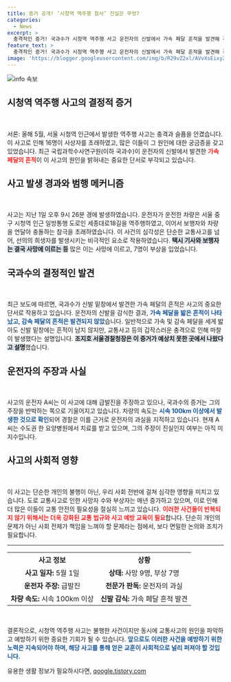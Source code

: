 ```yaml
---
title: 증거 공개! ‘시청역 역주행 참사’ 진실은 무엇?
categories:
  - News
excerpt: >
  충격적인 증거! 국과수가 시청역 역주행 사고 운전자의 신발에서 가속 페달 흔적을 발견해 경찰이 경악했다. 과속으로 인한 이번 사고의 배후가 드러나며, 운전자는 급발진 주장을 이어가고 있다. 클릭해서 자세한 내용을 확인하세요!
feature_text: >
  충격적인 증거! 국과수가 시청역 역주행 사고 운전자의 신발에서 가속 페달 흔적을 발견해 경찰이 경악했다. 과속으로 인한 이번 사고의 배후가 드러나며, 운전자는 급발진 주장을 이어가고 있다. 클릭해서 자세한 내용을 확인하세요!
image: 'https://blogger.googleusercontent.com/img/b/R29vZ2xl/AVvXsEixyZcFfHzMRdzZMjFBmAUKJYCLCGyLL1o632UiGVXcaFdKo_bkvkuCioo0uUKlGfBVcT3P84aROyZIXSBEx3Aw5nCQ3pTgDom1WDC4m8eifvWiAmWEEVb4x6G_l8C0QH225ldMjyaFvpxGEBGNO37VmDTDMHGhJPq73UglMfDca1-0aw/s1600/blogspot.png'
---
```


<p><img src="https://blogger.googleusercontent.com/img/b/R29vZ2xl/AVvXsEixyZcFfHzMRdzZMjFBmAUKJYCLCGyLL1o632UiGVXcaFdKo_bkvkuCioo0uUKlGfBVcT3P84aROyZIXSBEx3Aw5nCQ3pTgDom1WDC4m8eifvWiAmWEEVb4x6G_l8C0QH225ldMjyaFvpxGEBGNO37VmDTDMHGhJPq73UglMfDca1-0aw/s1600/blogspot.png" alt="info 속보" /></p>

<h2 data-ke-size="size26">시청역 역주행 사고의 결정적 증거</h2>

<p data-ke-size="size16">&nbsp;</p>

<p>서론: 올해 5월, 서울 시청역 인근에서 발생한 역주행 사고는 충격과 슬픔을 안겼습니다. 이 사고로 인해 16명이 사상자를 초래하였고, 많은 이들이 그 원인에 대한 궁금증을 갖고 있었습니다. 최근 국립과학수사연구원(이하 국과수)이 운전자의 신발에서 발견한 <b><span style="color: #ee2323;">가속 페달의 흔적</span></b>이 이 사고의 원인을 밝혀내는 중요한 단서로 부각되고 있습니다. </p>

<h2 data-ke-size="size26">사고 발생 경과와 범행 메커니즘</h2>

<p data-ke-size="size16">&nbsp;</p>

<p>사고는 지난 1일 오후 9시 26분 경에 발생하였습니다. 운전자가 운전한 차량은 서울 중구 시청역 인근 일방통행 도로인 세종대로18길을 역주행하였고, 이어서 보행자와 차량을 연달아 충돌하는 참극을 초래하였습니다. 이 사건의 심각성은 단순한 교통사고를 넘어, 선의의 희생자를 발생시키는 비극적인 요소로 작용하였습니다. <b><span style="background-color: #21538527;">택시 기사와 보행자는 결국 사망에 이르는 등</span></b> 많은 이는 사망에 이르고, 7명이 부상을 입었습니다. </p>

<h2 data-ke-size="size26">국과수의 결정적인 발견</h2>

<p data-ke-size="size16">&nbsp;</p>

<p>최근 보도에 따르면, 국과수가 신발 밑창에서 발견한 가속 페달의 흔적은 사고의 중요한 단서로 작용하고 있습니다. 운전자의 신발을 감식한 결과, <b><span style="color: #1a5490;">가속 페달을 밟은 흔적이 나타났고, 감속 페달의 흔적은 발견되지 않았</span></b>습니다. 일반적으로 가속 및 감속 페달을 세게 밟아도 신발 밑창에는 흔적이 남지 않지만, 교통사고 등의 갑작스러운 충격으로 인해 마찰이 발생했다는 설명입니다. <b><span style="background-color: #21538527;">조지호 서울경찰청장은 이 증거가 예상치 못한 곳에서 나왔다고 설명</span></b>했습니다. </p>

<h2 data-ke-size="size26">운전자의 주장과 사실</h2>

<p data-ke-size="size16">&nbsp;</p>

<p>사고의 운전자 A씨는 이 사고에 대해 급발진을 주장하고 있으나, 국과수의 증거는 그의 주장을 반박하는 쪽으로 기울어지고 있습니다. 차량의 속도는 <b><span style="color: #1a5490;">시속 100km 이상에서 발생한 것으로 확인</span></b>되어 경찰은 이를 근거로 운전자의 과실을 지적하고 있습니다. 현재 A씨는 수도권 한 요양병원에서 치료를 받고 있으며, 그의 주장이 진실인지 여부는 아직 미지수입니다. </p>

<h2 data-ke-size="size26">사고의 사회적 영향</h2>

<p data-ke-size="size16">&nbsp;</p>

<p>이 사고는 단순한 개인의 불행이 아닌, 우리 사회 전반에 걸쳐 심각한 영향을 미치고 있습니다. 도로 교통사고로 인한 사망자 수와 부상자는 매년 증가하고 있으며, 이로 인해 더 많은 이들이 교통 안전의 필요성을 절실히 느끼고 있습니다. <b><span style="color: #ee2323;">이러한 사건들이 반복되지 않기 위해서는 더욱 강화된 교통 법규와 사고 예방 교육이 필요</span></b>합니다. 단순히 개인의 문제가 아닌 사회 전체가 책임을 느껴야 할 문제라는 점에서, 보다 면밀한 논의와 조치가 필요합니다. </p>

<hr>

<table style="width:100%; border-collapse:collapse;">
  <tr>
    <th style="text-align: center; height: 30px;">사고 정보</th>
    <th style="text-align: center; height: 30px;">상황</th>
  </tr>
  <tr>
    <td style="text-align: center; height: 30px;"><b>사고 일자:</b> 5월 1일</td>
    <td style="text-align: center; height: 30px;"><b>상태:</b> 사망 9명, 부상 7명</td>
  </tr>
  <tr>
    <td style="text-align: center; height: 30px;"><b>운전자 주장:</b> 급발진</td>
    <td style="text-align: center; height: 30px;"><b>전문가 판독:</b> 운전자의 과실</td>
  </tr>
  <tr>
    <td style="text-align: center; height: 30px;"><b>차량 속도:</b> 시속 100km 이상</td>
    <td style="text-align: center; height: 30px;"><b>신발 감식:</b> 가속 페달 흔적 발견</td>
  </tr>
</table>

<p data-ke-size="size16">&nbsp;</p>

<p>결론적으로, 시청역 역주행 사고는 불행한 사건이지만 동시에 교통사고의 원인을 파악하고 예방하기 위한 중요한 기회가 될 수 있습니다. <b><span style="color: #1a5490;">앞으로도 이러한 사건을 예방하기 위한 노력은 지속되어야 하며, 해당 사고를 통해 얻은 교훈이 사회적으로 널리 퍼져야 할 것입니다.</span></b></p>
유용한 생활 정보가 필요하시다면, <a href="https://qoogle.tistory.com" rel="dofollow">qoogle.tistory.com</a>


